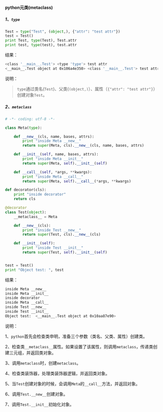 #### python元类(metaclass)

##### 1、`type`
```python
Test = type("Test", (object,), {"attr": "test attr"})
test = Test()
print Test, type(Test), Test.attr
print test, type(test), test.attr
```

结果：
```sh
<class '__main__.Test'> <type 'type'> test attr
<__main__.Test object at 0x106a4e350> <class '__main__.Test'> test attr
```
说明：

>`type`通过类名(`Test`)、父类(`(object,)`）、属性（`{"attr": "test attr"}`）创建对象`Test`。


##### 2、`metaclass`

```python
# -*- coding: utf-8 -*-

class Meta(type):

    def __new__(cls, name, bases, attrs):
        print "inside Meta __new__"
        return super(Meta, cls).__new__(cls, name, bases, attrs)

    def __init__(self, name, bases, attrs):
        print "inside Meta __init__"
        return super(Meta, self).__init__(self)

    def __call__(self, *args, **kwargs):
        print "inside Meta __call__"
        return super(Meta, self).__call__(*args, **kwargs)

def decorator(cls):
    print "inside decorator"
    return cls

@decorator
class Test(object):
    __metaclass__ = Meta

    def __new__(cls):
        print "inside Test __new__"
        return super(Test, cls).__new__(cls)

    def __init__(self):
        print "inside Test __init__"
        return super(Test, self).__init__(self)


test = Test()
print "Object test: ", test
```

结果：
```sh
inside Meta __new__
inside Meta __init__
inside decorator
inside Meta __call__
inside Test __new__
inside Test __init__
Object test:  <__main__.Test object at 0x10aa87e90>
```

说明：

1、`python`首先会检查类申明，准备三个参数（类名、父类、属性）创建类。

2、检查类`__metaclass__`属性。如果设置了该属性，则调用`metaclass`，传递类创建三元组，并返回类对象。

3、调用`metaclass`时，创建`metaclass`。

4、检查类装饰器，处理类装饰器逻辑，并返回类对象。

5、当`Test`创建对象的时候，会调用`Meta`的`__call__`方法，并返回对象。

6、调用`Test.__new__`创建对象。

7、调用`Test.__init__`初始化对象。